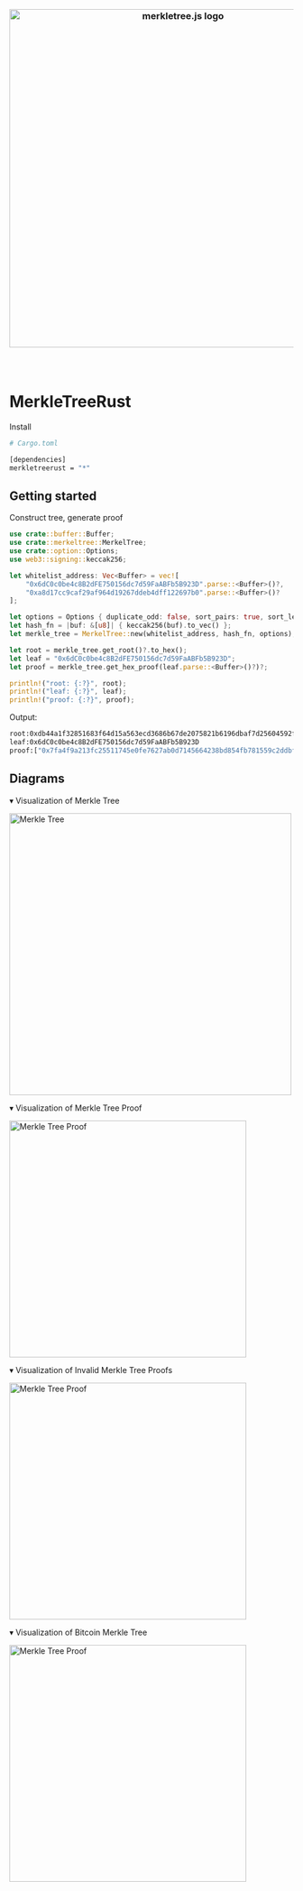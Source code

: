 <h3 align="center">
  <br />
  <img src="https://user-images.githubusercontent.com/168240/83951171-85f48c80-a7e4-11ea-896e-529c28ffa18e.png" alt="merkletree.js logo" width="600" />
  <br />
  <br />
  <br />
</h3>

# MerkleTreeRust

Install 

```bash
# Cargo.toml

[dependencies]
merkletreerust = "*"
```

## Getting started

Construct tree, generate proof

```rust
use crate::buffer::Buffer;
use crate::merkeltree::MerkelTree;
use crate::option::Options;
use web3::signing::keccak256;

let whitelist_address: Vec<Buffer> = vec![
    "0x6dC0c0be4c8B2dFE750156dc7d59FaABFb5B923D".parse::<Buffer>()?,
    "0xa8d17cc9caf29af964d19267ddeb4dff122697b0".parse::<Buffer>()?
];

let options = Options { duplicate_odd: false, sort_pairs: true, sort_leaves: true, sort: true, hash_leaves: true };
let hash_fn = |buf: &[u8]| { keccak256(buf).to_vec() };
let merkle_tree = MerkelTree::new(whitelist_address, hash_fn, options);

let root = merkle_tree.get_root()?.to_hex();
let leaf = "0x6dC0c0be4c8B2dFE750156dc7d59FaABFb5B923D";
let proof = merkle_tree.get_hex_proof(leaf.parse::<Buffer>()?)?;

println!("root: {:?}", root);
println!("leaf: {:?}", leaf);
println!("proof: {:?}", proof);
```


Output:

```bash
root:0xdb44a1f32851683f64d15a563ecd3686b67de2075821b6196dbaf7d25604592f
leaf:0x6dC0c0be4c8B2dFE750156dc7d59FaABFb5B923D
proof:["0x7fa4f9a213fc25511745e0fe7627ab0d7145664238bd854fb781559c2ddbf9c4"]
```


## Diagrams

▾ Visualization of Merkle Tree

<img src="https://user-images.githubusercontent.com/168240/43616375-15330c32-9671-11e8-9057-6e61c312c856.png" alt="Merkle Tree" width="500">

▾ Visualization of Merkle Tree Proof

<img src="https://user-images.githubusercontent.com/168240/43616387-27ec860a-9671-11e8-9f3f-0b871a6581a6.png" alt="Merkle Tree Proof" width="420">

▾ Visualization of Invalid Merkle Tree Proofs

<img src="https://user-images.githubusercontent.com/168240/43616398-33e20584-9671-11e8-9f62-9f48ce412898.png" alt="Merkle Tree Proof" width="420">

▾ Visualization of Bitcoin Merkle Tree

<img src="https://user-images.githubusercontent.com/168240/43616417-46d3293e-9671-11e8-81c3-8cdf7f8ddd77.png" alt="Merkle Tree Proof" width="420">

